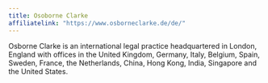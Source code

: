 ```yaml
---
title: Osoborne Clarke
affiliatelink: "https://www.osborneclarke.de/de/"
---
```


Osborne Clarke is an international legal practice headquartered in London, 
England with offices in the United Kingdom, Germany, Italy, Belgium, Spain, 
Sweden, France, the Netherlands, China, Hong Kong, India, Singapore and the United States.